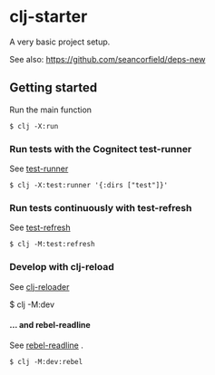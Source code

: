 # clj-starter

A very basic project setup.

See also: https://github.com/seancorfield/deps-new

## Getting started

Run the main function

    $ clj -X:run

### Run tests with the Cognitect test-runner

See [test-runner](https://github.com/cognitect-labs/test-runner)

    $ clj -X:test:runner '{:dirs ["test"]}'

### Run tests continuously with test-refresh

See [test-refresh](https://github.com/jakemcc/test-refresh)

    $ clj -M:test:refresh

### Develop with clj-reload

See [clj-reloader](https://github.com/thiru/clj-reloader)

   $ clj -M:dev

#### ... and rebel-readline

See [rebel-readline](https://github.com/bhauman/rebel-readline) .

    $ clj -M:dev:rebel